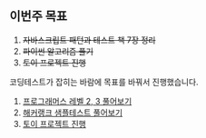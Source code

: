 ## 이번주 목표

1. ~~자바스크립트 패턴과 테스트 책 7장 정리~~  
2. ~~파이썬 알고리즘 풀기~~  
3. ~~토이 프로젝트 진행~~  

코딩테스트가 잡히는 바람에 목표를 바꿔서 진행했습니다.

1. [프로그래머스 레벨 2, 3 풀어보기](https://user-images.githubusercontent.com/26291081/104123066-3c78ab00-538c-11eb-9126-b88cd4150efa.png)
2. [해커랭크 샘플테스트 풀어보기](https://user-images.githubusercontent.com/26291081/104123088-5dd99700-538c-11eb-94ed-64d66f0aa2f2.png)
3. [토이 프로젝트 진행](https://user-images.githubusercontent.com/26291081/104123104-72b62a80-538c-11eb-8160-b76a9c513e37.png)